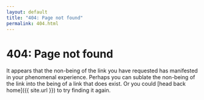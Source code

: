 ```yaml
---
layout: default
title: "404: Page not found"
permalink: 404.html
---
```


# 404: Page not found

It appears that the non-being of the link you have requested has manifested in your phenomenal experience.
Perhaps you can sublate the non-being of the link into the being of a link that does exist.
Or you could [head back home]({{ site.url }}) to try finding it again.